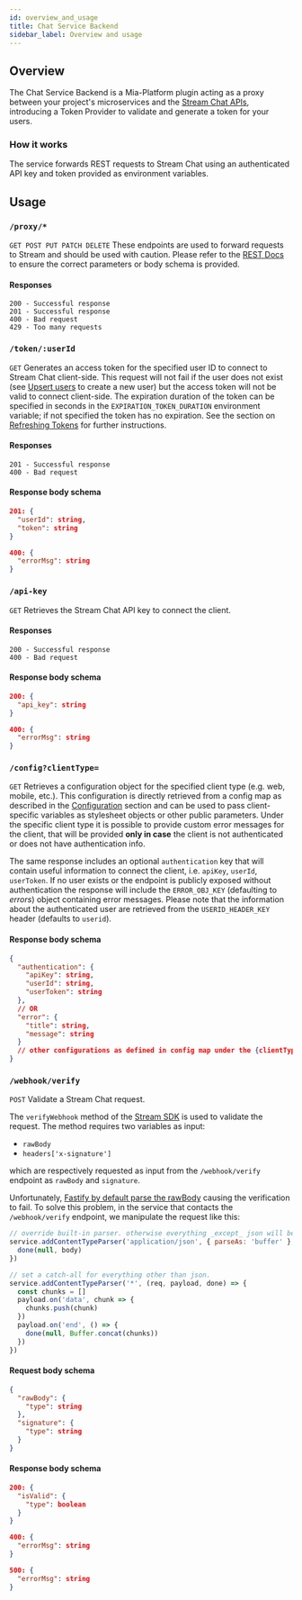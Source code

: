 ```yaml
---
id: overview_and_usage
title: Chat Service Backend
sidebar_label: Overview and usage
---
```




## Overview

The Chat Service Backend is a Mia-Platform plugin acting as a proxy between your project's microservices and the [Stream Chat APIs](https://getstream.io/chat/docs/rest/), introducing a Token Provider to validate and generate a token for your users.

### How it works

The service forwards REST requests to Stream Chat using an authenticated API key and token provided as environment variables.

## Usage

### `/proxy/*`

`GET POST PUT PATCH DELETE`
These endpoints are used to forward requests to Stream and should be used with caution. Please refer to the [REST Docs](https://getstream.io/chat/docs/rest) to ensure the correct parameters or body schema is provided.

#### Responses

```text
200 - Successful response
201 - Successful response
400 - Bad request
429 - Too many requests
```

### `/token/:userId`

`GET`
Generates an access token for the specified user ID to connect to Stream Chat client-side. This request will not fail if the user does not exist (see [Upsert users](https://getstream.io/chat/docs/rest/#users-updateusers) to create a new user) but the access token will not be valid to connect client-side. The expiration duration of the token can be specified in seconds in the `EXPIRATION_TOKEN_DURATION` environment variable; if not specified the token has no expiration. See the section on [Refreshing Tokens](https://getstream.io/chat/docs/node/tokens_and_authentication/?language=javascript&q=testing#how-to-refresh-expired-tokens) for further instructions.

#### Responses

```text
201 - Successful response
400 - Bad request
```

#### Response body schema

```json
201: {
  "userId": string,
  "token": string
}

400: {
  "errorMsg": string
}
```

### `/api-key`

`GET`
Retrieves the Stream Chat API key to connect the client.

#### Responses

```text
200 - Successful response
400 - Bad request
```

#### Response body schema

```json
200: {
  "api_key": string
}

400: {
  "errorMsg": string
}
```

### `/config?clientType=`

`GET`
Retrieves a configuration object for the specified client type (e.g. web, mobile, etc.).
This configuration is directly retrieved from a config map as described in the [Configuration](/runtime-components/plugins/chat-service-backend/20_configuration.md) section and can be used to pass client-specific variables as stylesheet objects or other public parameters.
Under the specific client type it is possible to provide custom error messages for the client, that will be provided **only in case** the client is not authenticated or does not have authentication info.

The same response includes an optional `authentication` key that will contain useful information to connect the client, i.e. `apiKey`, `userId`, `userToken`. If no user exists or the endpoint is publicly exposed without authentication the response will include the `ERROR_OBJ_KEY` (defaulting to _errors_) object containing error messages. Please note that the information about the authenticated user are retrieved from the `USERID_HEADER_KEY` header (defaults to `userid`).

#### Response body schema

```json
{
  "authentication": {
    "apiKey": string,
    "userId": string,
    "userToken": string
  },
  // OR
  "error": {
    "title": string,
    "message": string
  }
  // other configurations as defined in config map under the {clientType} key
}
```

### `/webhook/verify`

`POST` Validate a Stream Chat request.

The `verifyWebhook` method of the [Stream SDK](https://getstream.io/chat/docs/react/webhooks_overview/) is used to validate the request. 
The method requires two variables as input:
- `rawBody`
- `headers['x-signature']`

which are respectively requested as input from the `/webhook/verify` endpoint as `rawBody` and `signature`.

Unfortunately, [Fastify by default parse the rawBody](https://github.com/fastify/fastify/issues/707) causing the verification to fail.
To solve this problem, in the service that contacts the `/webhook/verify` endpoint, we manipulate the request like this:

```js
// override built-in parser. otherwise everything _except_ json will be a buffer
service.addContentTypeParser('application/json', { parseAs: 'buffer' }, (req, body, done) => {
  done(null, body)
})

// set a catch-all for everything other than json.
service.addContentTypeParser('*', (req, payload, done) => {
  const chunks = []
  payload.on('data', chunk => {
    chunks.push(chunk)
  })
  payload.on('end', () => {
    done(null, Buffer.concat(chunks))
  })
})
```

#### Request body schema
```json
{
  "rawBody": {
    "type": string
  },
  "signature": {
    "type": string
  }
}
```

#### Response body schema
```json
200: {
  "isValid": {
    "type": boolean
  }
}

400: {
  "errorMsg": string
}

500: {
  "errorMsg": string
}
```
